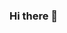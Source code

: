 ### Hi there 👋

<!--
**emmimelon/emmimelon** is a ✨ _special_ ✨ repository because its `README.md` (this file) appears on your GitHub profile.

Here are some ideas to get you started:

- 🔭 I’m currently working on the GPA grind
- 🌱 I’m currently learning Python
- 😄 Pronouns: She/Her
- ⚡ Fun fact: I have a green couch.
-->
